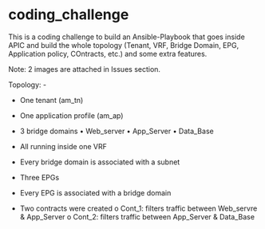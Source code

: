 # coding_challenge
This is a coding challenge to build an Ansible-Playbook that goes inside APIC and build the whole topology (Tenant, VRF, Bridge Domain, EPG, Application policy, COntracts, etc.) and some extra features.

Note: 2 images are attached in Issues section.


Topology: -
-	One tenant (am_tn)
-	One application profile (am_ap)
-	3 bridge domains
•	Web_server
•	App_Server
•	Data_Base

-	All running inside one VRF

 
-	Every bridge domain is associated with a subnet

-	Three EPGs 
-	Every EPG is associated with a bridge domain
-	Two contracts were created
  o	Cont_1: filters traffic between Web_servre & App_Server
  o	Cont_2: filters traffic between App_Server & Data_Base
 
